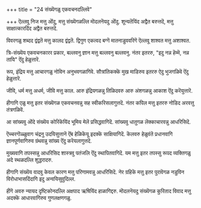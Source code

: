 +++
title = "24 संख्यॆगळु एकवचनदल्लिवॆ"

+++
ऎल्लवू निज मत्तु ऒंदु, मत्तु संख्यॆगळल्लि मॊदलनॆयदु ऒंदु. शून्यतॆयिंद अद्वैत बरुत्तदॆ, मत्तु साक्षात्कारदिंद अद्वैत बरुत्तदॆ.

विवरगळु शब्दद द्वंद्वतॆ मत्तु कालद द्वंद्वतॆ. द्विगुण एकत्वद बग्गॆ मातनाडुववरिगॆ ऎल्लवू शाश्वत मत्तु अशाश्वत.

त्रि-संख्यॆय एकवचनकारर प्रकार, बल्लवनु ज्ञान मत्तु बल्लवनु बल्लवनु. नंतर इतररु, "इदु नन्न हॆम्मॆ, नन्न तायि" ऎंदु हेळुत्तारॆ.

रूप, इंद्रिय मत्तु आचारगळु नोविन अनुभवगळागिवॆ. सौत्रांतिकक्कॆ मुख माडिरुव इतररु ऐदु भुजगळिवॆ ऎंदु हेळुत्तारॆ.

जीवि, धर्म मत्तु अधर्म, जीवि मत्तु काल. आरु इंद्रियगळन्नु तिळिदवरु आरु अंशगळन्नु आकाश ऎंदु करॆयुत्तारॆ.

हीगागि एळु मत्तु इतर संख्यॆगळ एकवचनवन्नु सह स्वीकरिसलागुत्तदॆ. नंतर कपिल मत्तु इतररु नोडिद अरवत्तु तंत्रगळिवॆ.

आ सांख्यवु ऒंदे संख्यॆय कोरिकॆयिंद भूमिय मेलॆ प्रसिद्धवागिदॆ. सांख्यवु धातुगळ लॆक्काचारवन्नु आधरिसिदॆ.

ऎच्चरगॊळ्ळुवाग चंद्रनु उदयिसुत्तानॆ ऎंब हेळिकॆयू इदक्कॆ साक्षियागिदॆ. कॆलवरु हेळुवंतॆ प्रधानवागि ज्ञानपूर्णवागिरुव ग्रंथवन्नु सांख्य ऎंदु करॆयलागुत्तदॆ.

मुख्यवागि तपस्सन्नु आधरिसिद शास्त्रवु पतंजलि ऎंदु स्थापितवागिदॆ. यम मत्तु इतर तपस्सु रूपद व्यक्तिगळु अदे स्थळदल्लि शुद्धरादरु.

हीगागि संख्यॆय वादवु केवल कारण मत्तु परिणामवन्नु आधरिसिदॆ. नेर ग्रहिकॆ मत्तु इतर पुरावॆगळ नडुविन विरोधाभासदिंदागि इदु अन्वयिसुवुदिल्ल.

हीगॆ अवरु न्यायद दृष्टिकोनदल्लि अक्षपाद ऋषियिंद हाळागिद्दरु. मॊदलनॆयदु संख्यॆगळ कुरिताद विवाद मत्तु अदक्कॆ आधारवागिरुव गुणलक्षणगळु.

